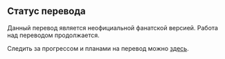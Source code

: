 ## Статус перевода

Данный перевод является неофициальной фанатской версией.
Работа над переводом продолжается.

Следить за прогрессом и планами на перевод можно [здесь](https://github.com/DmitryGerasimenko/dp-the-board-game-ru/projects/1?fullscreen=true).
